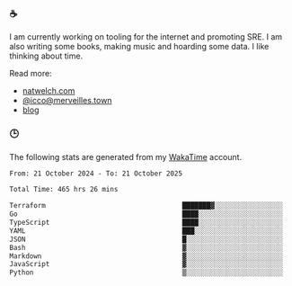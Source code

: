 ### ☕

I am currently working on tooling for the internet and promoting SRE. I am also writing some books, making music and hoarding some data. I like thinking about time.

Read more:

 - [natwelch.com](https://natwelch.com)
 - [@icco@merveilles.town](https://merveilles.town/@icco)
 - [blog](https://writing.natwelch.com)

### 🕒

The following stats are generated from my [WakaTime](https://wakatime.com/@icco) account.

<!--START_SECTION:waka-->

```txt
From: 21 October 2024 - To: 21 October 2025

Total Time: 465 hrs 26 mins

Terraform                                  ███████▓░░░░░░░░░░░░░░░░░   31.27 %
Go                                         ████░░░░░░░░░░░░░░░░░░░░░   16.64 %
TypeScript                                 ████░░░░░░░░░░░░░░░░░░░░░   16.04 %
YAML                                       ███░░░░░░░░░░░░░░░░░░░░░░   11.83 %
JSON                                       █░░░░░░░░░░░░░░░░░░░░░░░░   03.72 %
Bash                                       ▓░░░░░░░░░░░░░░░░░░░░░░░░   02.71 %
Markdown                                   ▓░░░░░░░░░░░░░░░░░░░░░░░░   02.63 %
JavaScript                                 ▓░░░░░░░░░░░░░░░░░░░░░░░░   02.03 %
Python                                     ▒░░░░░░░░░░░░░░░░░░░░░░░░   01.69 %
```

<!--END_SECTION:waka-->

